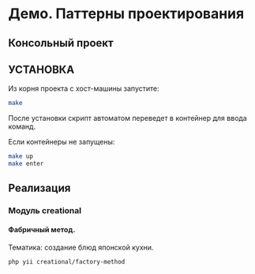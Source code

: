 # Демо. Паттерны проектирования

## Консольный проект

УСТАНОВКА
------------

Из корня проекта с хост-машины запустите:
```bash
make
```

После установки скрипт автоматом переведет в контейнер для ввода команд.

Если контейнеры не запущены:
```bash
make up
make enter
```

Реализация
------------

### Модуль creational

#### Фабричный метод.
Тематика: создание блюд японской кухни.
```bash
php yii creational/factory-method
```
